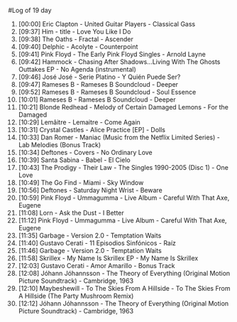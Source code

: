 #Log of 19 day

1. [00:00] Eric Clapton - United Guitar Players - Classical Gass
1. [09:37] Him - title - Love You Like I Do
1. [09:38] The Oaths - Fractal - Ascender
1. [09:40] Delphic - Acolyte - Counterpoint
1. [09:41] Pink Floyd - The Early Pink Floyd Singles - Arnold Layne
1. [09:42] Hammock - Chasing After Shadows...Living With The Ghosts Outtakes EP - No Agenda (instrumental)
1. [09:46] José José - Serie Platino - Y Quién Puede Ser?
1. [09:47] Rameses B - Rameses B Soundcloud - Deeper
1. [09:52] Rameses B - Rameses B Soundcloud - Soul Essence
1. [10:01] Rameses B - Rameses B Soundcloud - Deeper
1. [10:21] Blonde Redhead - Melody of Certain Damaged Lemons - For the Damaged
1. [10:29] Lemâitre - Lemaitre - Come Again
1. [10:31] Crystal Castles - Alice Practice [EP] - Dolls
1. [10:33] Dan Romer - Maniac (Music from the Netflix Limited Series) - Lab Melodies (Bonus Track)
1. [10:34] Deftones - Covers - No Ordinary Love
1. [10:39] Santa Sabina - Babel - El Cielo
1. [10:43] The Prodigy - Their Law - The Singles 1990-2005 (Disc 1) - One Love
1. [10:49] The Go Find - Miami - Sky Window
1. [10:56] Deftones - Saturday Night Wrist - Beware
1. [10:59] Pink Floyd - Ummagumma - Live Album - Careful With That Axe, Eugene
1. [11:08] Lorn - Ask the Dust - I Better
1. [11:12] Pink Floyd - Ummagumma - Live Album - Careful With That Axe, Eugene
1. [11:35] Garbage - Version 2.0 - Temptation Waits
1. [11:40] Gustavo Cerati - 11 Episodios Sinfónicos - Raíz
1. [11:46] Garbage - Version 2.0 - Temptation Waits
1. [11:58] Skrillex - My Name Is Skrillex EP - My Name Is Skrillex
1. [12:03] Gustavo Cerati - Amor Amarillo - Bonus Track
1. [12:08] Jóhann Jóhannsson - The Theory of Everything (Original Motion Picture Soundtrack) - Cambridge, 1963
1. [12:10] Maybeshewill - To The Skies From A Hillside - To The Skies From A Hillside (The Party Mushroom Remix)
1. [12:12] Jóhann Jóhannsson - The Theory of Everything (Original Motion Picture Soundtrack) - Cambridge, 1963
